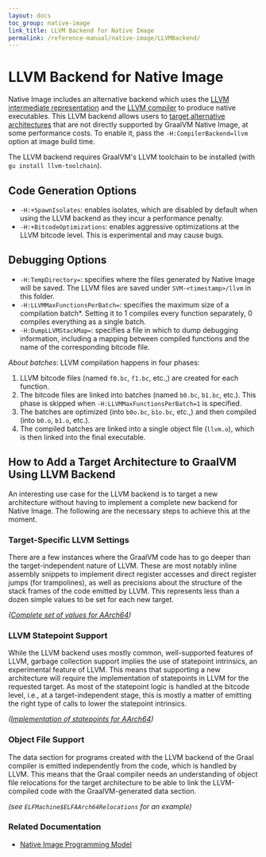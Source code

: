 ```yaml
---
layout: docs
toc_group: native-image
link_title: LLVM Backend for Native Image
permalink: /reference-manual/native-image/LLVMBackend/
---
```


# LLVM Backend for Native Image

Native Image includes an alternative backend which uses the [LLVM intermediate representation](https://llvm.org/docs/LangRef.html) and the [LLVM compiler](http://llvm.org/docs/CommandGuide/llc.html) to produce native executables.
This LLVM backend allows users to [target alternative architectures](#how-to-add-a-target-architecture-to-graalvm-using-llvm-backend) that are not directly supported by GraalVM Native Image, at some performance costs.
To enable it, pass the `-H:CompilerBackend=llvm` option at image build time. 

The LLVM backend requires GraalVM's LLVM toolchain to be installed (with `gu install llvm-toolchain`).

## Code Generation Options

* `-H:+SpawnIsolates`: enables isolates, which are disabled by default when using the LLVM backend as they incur a performance penalty.
* `-H:+BitcodeOptimizations`: enables aggressive optimizations at the LLVM bitcode level. This is experimental and may cause bugs.

## Debugging Options

* `-H:TempDirectory=`: specifies where the files generated by Native Image will be saved. The LLVM files are saved under `SVM-<timestamp>/llvm` in this folder.
* `-H:LLVMMaxFunctionsPerBatch=`: specifies the maximum size of a compilation batch\*. Setting it to 1 compiles every function separately, 0 compiles everything as a single batch.
* `-H:DumpLLVMStackMap=`: specifies a file in which to dump debugging information, including a mapping between compiled functions and the name of the corresponding bitcode file.

*About batches*: LLVM compilation happens in four phases:
1. LLVM bitcode files (named `f0.bc`, `f1.bc`, etc.,) are created for each function.
2. The bitcode files are linked into batches (named `b0.bc`, `b1.bc`, etc.). This phase is skipped when `-H:LLVMMaxFunctionsPerBatch=1` is specified.
3. The batches are optimized (into `b0o.bc`, `b1o.bc`, etc.,) and then compiled (into `b0.o`, `b1.o`, etc.).
4. The compiled batches are linked into a single object file (`llvm.o`), which is then linked into the final executable.

## How to Add a Target Architecture to GraalVM Using LLVM Backend

An interesting use case for the LLVM backend is to target a new architecture without having to implement a complete new backend for Native Image.
The following are the necessary steps to achieve this at the moment.

### Target-Specific LLVM Settings

There are a few instances where the GraalVM code has to go deeper than the target-independent nature of LLVM.
These are most notably inline assembly snippets to implement direct register accesses and direct register jumps (for trampolines), as well as precisions about the structure of the stack frames of the code emitted by LLVM.
This represents less than a dozen simple values to be set for each new target.

_([Complete set of values for AArch64](https://github.com/oracle/graal/commit/80cceec6f6299181d94e844eb22dffbef3ecc9e4))_

### LLVM Statepoint Support

While the LLVM backend uses mostly common, well-supported features of LLVM, garbage collection support implies the use of statepoint intrinsics, an experimental feature of LLVM.
This means that supporting a new architecture will require the implementation of statepoints in LLVM for the requested target.
As most of the statepoint logic is handled at the bitcode level, i.e., at a target-independent stage, this is mostly a matter of emitting the right type of calls to lower the statepoint intrinsics.

_([Implementation of statepoints for AArch64](https://reviews.llvm.org/D66012))_

### Object File Support

The data section for programs created with the LLVM backend of the Graal compiler is emitted independently from the code, which is handled by LLVM.
This means that the Graal compiler needs an understanding of object file relocations for the target architecture to be able to link the LLVM-compiled code with the GraalVM-generated data section.

_(see `ELFMachine$ELFAArch64Relocations` for an example)_

### Related Documentation

* [Native Image Programming Model](ProgrammingModel)